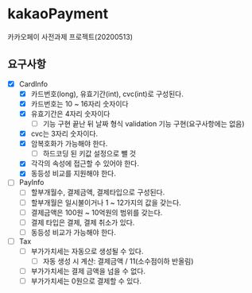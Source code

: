 # kakaoPayment
카카오페이 사전과제 프로젝트(20200513)

## 요구사항
- [X] CardInfo
    - [X] 카드번호(long), 유효기간(int), cvc(int)로 구성된다.
    - [X] 카드번호는 10 ~ 16자리 숫자이다
    - [X] 유효기간은 4자리 숫자이다
        - [ ] 기능 구현 끝난 뒤 날짜 형식 validation 기능 구현(요구사항에는 없음)
    - [X] cvc는 3자리 숫자이다.
    - [X] 암복호화가 가능해야 한다.
        - [ ] 하드코딩 된 키값 설정으로 뺄 것
    - [X] 각각의 속성에 접근할 수 있어야 한다.
    - [X] 동등성 비교를 지원해야 한다.

- [ ] PayInfo
    - [ ] 할부개월수, 결제금액, 결제타입으로 구성된다.
    - [ ] 할부개월은 일시불이거나 1 ~ 12가지의 값을 갖는다.
    - [ ] 결제금액은 100원 ~ 10억원의 범위를 갖는다.
    - [ ] 결제 타입은 결제, 결제 취소가 있다.
    - [ ] 동등성 비교가 가능해야 한다.
    
- [ ] Tax
    - [ ] 부가가치세는 자동으로 생성될 수 있다.
        - [ ] 자동 생성 시 계산: 결제금액 / 11(소수점이하 반올림)
    - [ ] 부가가치세는 결제 금액을 넘을 수 없다.
    - [ ] 부가가치세는 0원으로 결제할 수 있다.
